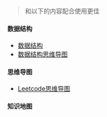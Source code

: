 > 和以下的内容配合使用更佳

#### 数据结构

- [数据结构](https://floatlig.github.io/dataStructure/#/)
- [数据结构思维导图]()

#### 思维导图

- [Leetcode思维导图]()

#### 知识地图